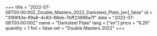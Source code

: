 +++
title = "2022-07-08T00:00:00Z_Double_Masters_2022_Darksteel_Plate_[en]_false"
id = "3f99fb1e-99a6-4c83-98eb-7bff23996a7f"
date = "2022-07-08T00:00:00Z"
name = "Darksteel Plate"
lang = ["en"]
price = "6.29"
quantity = 1
foil = false
set = "Double Masters 2022"
+++
